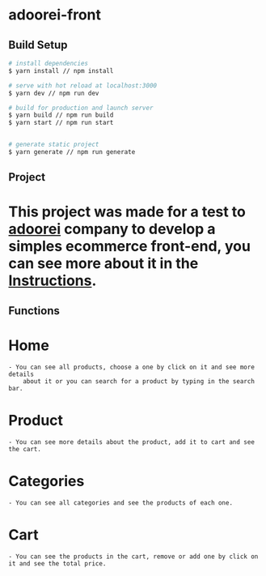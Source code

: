 # adoorei-front

## Build Setup

```bash
# install dependencies
$ yarn install // npm install

# serve with hot reload at localhost:3000
$ yarn dev // npm run dev

# build for production and launch server
$ yarn build // npm run build
$ yarn start // npm run start


# generate static project
$ yarn generate // npm run generate
```

## Project

# This project was made for a test to [adoorei](https://www.adoorei.com.br/) company to develop a simples ecommerce front-end, you can see more about it in the [Instructions](https://github.com/MateSousa/adoorei-front/blob/main/Instruction.md).


## Functions

# Home
    - You can see all products, choose a one by click on it and see more details 
        about it or you can search for a product by typing in the search bar.
# Product
    - You can see more details about the product, add it to cart and see the cart.
# Categories
    - You can see all categories and see the products of each one.
# Cart
    - You can see the products in the cart, remove or add one by click on it and see the total price.


